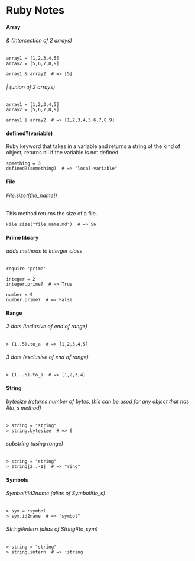 # Ruby Notes

#### Array

###### & (intersection of 2 arrays)
    array1 = [1,2,3,4,5]
    array2 = [5,6,7,8,9]

    array1 & array2  # => [5]

###### | (union of 2 arrays)
    array1 = [1,2,3,4,5]
    array2 = [5,6,7,8,9]

    array1 | array2  # => [1,2,3,4,5,6,7,8,9]

#### defined?(variable)
Ruby keyword that takes in a variable and returns a string of the kind of object, returns nil if the variable is not defined.

    something = 3
    defined?(something)  # => "local-variable"

#### File

###### File.size([file_name])
This method returns the size of a file.

    File.size("file_name.md")  # => 56


#### Prime library
###### adds methods to Interger class

    require 'prime'

    integer = 2
    integer.prime?  # => True

    number = 9
    number.prime?  # => False

#### Range

###### 2 dots (inclusive of end of range)

    > (1..5).to_a  # => [1,2,3,4,5]

###### 3 dots (exclusive of end of range)

    > (1...5).to_a  # => [1,2,3,4]

#### String

###### bytesize (returns number of bytes, this can be used for any object that has #to_s method)

    > string = "string"
    > string.bytesize  # => 6

###### substring (using range)

    > string = "string"
    > string[2..-1]  # => "ring"

#### Symbols

###### Symbol#id2name (alias of Symbol#to_s)
    > sym = :symbol
    > sym.id2name  # => "symbol"

###### String#intern (alias of String#to_sym)
    > string = "string"
    > string.intern  # => :string 